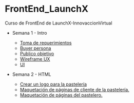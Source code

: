 # FrontEnd_LaunchX
Curso de FrontEnd de LaunchX-InnovaccionVirtual

- Semana 1 - Intro
  * [Toma de requerimientos](https://github.com/ghquiroz/FrontEnd_LaunchX/blob/main/Semana%201%20-%20Intro/1.-Requerimientos.pdf)
  * [Buyer persona](https://github.com/ghquiroz/FrontEnd_LaunchX/blob/main/Semana%201%20-%20Intro/2.-Buyer%20persona.pdf)
  * [Publico objetivo](https://github.com/ghquiroz/FrontEnd_LaunchX/blob/main/Semana%201%20-%20Intro/3.-%20Publico%20objetivo.pdf)
  * [Wireframe UX](https://github.com/ghquiroz/FrontEnd_LaunchX/blob/main/Semana%201%20-%20Intro/4.-%20Wireframe%20UX.pdf)
  * [UI](https://github.com/ghquiroz/FrontEnd_LaunchX/blob/main/Semana%201%20-%20Intro/5.-%20Dise%C3%B1o%20UI.pdf)

- Semana 2 - HTML
  * [Crear un logo para la pastelería](https://github.com/ghquiroz/FrontEnd_LaunchX/blob/main/Semana%202%20-%20HTML/Logo.png)
  * [Maquetación de páginas de cliente de la pastelería.](https://github.com/ghquiroz/FrontEnd_LaunchX/tree/main/Semana%202%20-%20HTML/Practica%20-%20Pasteleria)
  * [Maquetación de páginas del pastelero.](https://github.com/ghquiroz/FrontEnd_LaunchX/tree/main/Semana%202%20-%20HTML/Practica%20-%20Pasteleria)
